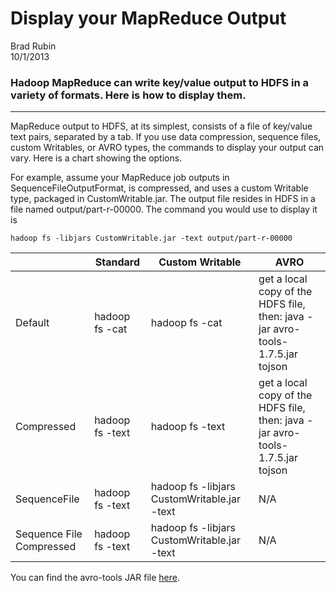 # Display your MapReduce Output
Brad Rubin  
10/1/2013

### Hadoop MapReduce can write key/value output to HDFS in a variety of formats. Here is how to display them. 
---
MapReduce output to HDFS, at its simplest, consists of a file of key/value text pairs, separated by a tab.  If you use data compression, sequence files, custom Writables, or AVRO types, the commands to display your output can vary.  Here is a chart showing the options.

For example, assume your MapReduce job outputs in SequenceFileOutputFormat, is compressed, and uses a custom Writable type, packaged in CustomWritable.jar.  The output file resides in HDFS in a file named output/part-r-00000.  The command you would use to display it is

``
hadoop fs -libjars CustomWritable.jar -text output/part-r-00000
``


| | Standard | Custom Writable | AVRO |
| ------------ | ------------- | ------------ | ------------ |
| Default | hadoop fs -cat  | hadoop fs -cat | get a local copy of the HDFS file, then: java -jar avro-tools-1.7.5.jar tojson |
| Compressed |hadoop fs -text  | hadoop fs -text | get a local copy of the HDFS file, then: java -jar avro-tools-1.7.5.jar tojson |
| SequenceFile | hadoop fs -text  | hadoop fs -libjars CustomWritable.jar -text | N/A |
| Sequence File Compressed | hadoop fs -text | hadoop fs -libjars CustomWritable.jar -text | N/A |

You can find the avro-tools JAR file [here](http://apache.org/dist/avro/avro-1.7.5/java/).